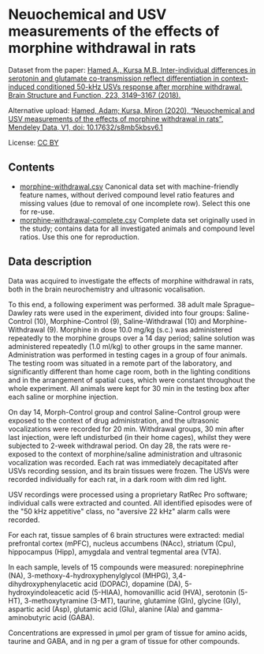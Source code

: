 # Neuochemical and USV measurements of the effects of morphine withdrawal in rats

Dataset from the paper: [Hamed A., Kursa M.B. Inter-individual differences in serotonin and glutamate co-transmission reflect differentiation in context-induced conditioned 50-kHz USVs response after morphine withdrawal. Brain Structure and Function, 223, 3149–3167 (2018).](https://doi.org/10.1007/s00429-018-1683-4)

Alternative upload: [Hamed, Adam; Kursa, Miron (2020), “Neuochemical and USV measurements of the effects of morphine withdrawal in rats”, Mendeley Data, V1, doi: 10.17632/s8mb5kbsv6.1](https://doi.org/10.17632/s8mb5kbsv6.1)

License: [CC BY](https://creativecommons.org/licenses/by/4.0/)

## Contents

- [morphine-withdrawal.csv](./morphine-withdrawal.csv) Canonical data set with machine-friendly feature names, without derived compound level ratio features and missing values (due to removal of one incomplete row). Select this one for re-use.
- [morphine-withdrawal-complete.csv](./morphine-withdrawal-complete.csv) Complete data set originally used in the study; contains data for all investigated animals and compound level ratios. Use this one for reproduction.

## Data description 

Data was acquired to investigate the effects of morphine withdrawal in rats, both in the brain neurochemistry and ultrasonic vocalisation.

To this end, a following experiment was performed. 38 adult male Sprague–Dawley rats were used in the experiment, divided into four groups: Saline-Control (10), Morphine-Control (9), Saline-Withdrawal (10) and Morphine-Withdrawal (9). Morphine in dose 10.0 mg/kg (s.c.) was administered repeatedly to the morphine groups over a 14 day period; saline solution was administered repeatedly (1.0 ml/kg) to other groups in the same manner. Administration was performed in testing cages in a group of four animals. The testing room was situated in a remote part of the laboratory, and significantly different than home cage room, both in the lighting conditions and in the arrangement of spatial cues, which were constant throughout the whole experiment. All animals were kept for 30 min in the testing box after each saline or morphine injection.

On day 14, Morph-Control group and control Saline-Control group were exposed to the context of drug administration, and the ultrasonic vocalizations were recorded for 20 min. Withdrawal groups, 30 min after last injection, were left undisturbed (in their home cages), whilst they were subjected to 2-week withdrawal period. On day 28, the rats were re-exposed to the context of morphine/saline administration and ultrasonic vocalization was recorded. Each rat was immediately decapitated after USVs recording session, and its brain tissues were frozen. The USVs were recorded individually for each rat, in a dark room with dim red light.

USV recordings were processed using a proprietary RatRec Pro software; individual calls were extracted and counted. All identified episodes were of the "50 kHz appetitive" class, no "aversive 22 kHz" alarm calls were recorded.

For each rat, tissue samples of 6 brain structures were extracted: medial prefrontal cortex (mPFC), nucleus accumbens (NAcc), striatum (Cpu), hippocampus (Hipp), amygdala and ventral tegmental area (VTA).

In each sample, levels of 15 compounds were measured: norepinephrine (NA), 3-methoxy-4-hydroxyphenylglycol (MHPG), 3,4-dihydroxyphenylacetic acid (DOPAC), dopamine (DA), 5-hydroxyindoleacetic acid (5-HIAA), homovanillic acid (HVA), serotonin (5-HT), 3-methoxytyramine (3-MT), taurine, glutamine (Gln), glycine (Gly), aspartic acid (Asp), glutamic acid (Glu), alanine (Ala) and gamma-aminobutyric acid (GABA).

Concentrations are expressed in μmol per gram of tissue for amino acids, taurine and GABA, and in ng per a gram of tissue for other compounds.

